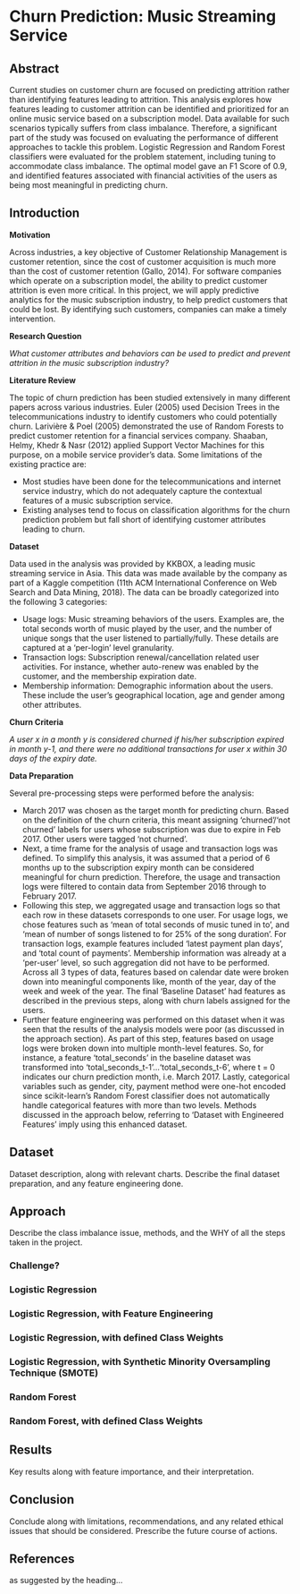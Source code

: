 # Churn Prediction: Music Streaming Service

## Abstract

Current studies on customer churn are focused on predicting attrition rather than identifying features leading to attrition. This analysis explores how features leading to customer attrition can be identified and prioritized for an online music service based on a subscription model. Data available for such scenarios typically suffers from class imbalance. Therefore, a significant part of the study was focused on evaluating the performance of different approaches to tackle this problem. Logistic Regression and Random Forest classifiers were evaluated for the problem statement, including tuning to accommodate class imbalance. The optimal model gave an F1 Score of 0.9, and identified features associated with financial activities of the users as being most meaningful in predicting churn.

## Introduction

**Motivation**

Across industries, a key objective of Customer Relationship Management is customer retention, since the cost of customer acquisition is much more than the cost of customer retention (Gallo, 2014). For software companies which operate on a subscription model, the ability to predict customer attrition is even more critical. In this project, we will apply predictive analytics for the music subscription industry, to help predict customers that could be lost. By identifying such customers, companies can make a timely intervention.

**Research Question**

*What customer attributes and behaviors can be used to predict and prevent attrition in the music subscription industry?*

**Literature Review**

The topic of churn prediction has been studied extensively in many different papers across various industries. Euler (2005) used Decision Trees in the telecommunications industry to identify customers who could potentially churn. Larivière & Poel (2005) demonstrated the use of Random Forests to predict customer retention for a financial services company. Shaaban, Helmy, Khedr & Nasr (2012) applied Support Vector Machines for this purpose, on a mobile service provider’s data. Some limitations of the existing practice are:
  * Most studies have been done for the telecommunications and internet service industry, which do not adequately capture the contextual features of a music subscription service.
  * Existing analyses tend to focus on classification algorithms for the churn prediction problem but fall short of identifying customer attributes leading to churn.

**Dataset**

Data used in the analysis was provided by KKBOX, a leading music streaming service in Asia. This data was made available by the company as part of a Kaggle competition (11th ACM International Conference on Web Search and Data Mining, 2018). The data can be broadly categorized into the following 3 categories:
  * Usage logs: Music streaming behaviors of the users. Examples are, the total seconds worth of music played by the user, and the number of unique songs that the user listened to partially/fully. These details are captured at a ‘per-login’ level granularity.
  * Transaction logs: Subscription renewal/cancellation related user activities. For instance, whether auto-renew was enabled by the customer, and the membership expiration date.
  * Membership information: Demographic information about the users. These include the user’s geographical location, age and gender among other attributes.

**Churn Criteria**

*A user x in a month y is considered churned if his/her subscription expired in month y-1, and there were no additional transactions for user x within 30 days of the expiry date.*

**Data Preparation**

Several pre-processing steps were performed before the analysis:
  * March 2017 was chosen as the target month for predicting churn. Based on the definition of the churn criteria, this meant assigning ‘churned’/‘not churned’ labels for users whose subscription was due to expire in Feb 2017. Other users were tagged ‘not churned’. 
  * Next, a time frame for the analysis of usage and transaction logs was defined. To simplify this analysis, it was assumed that a period of 6 months up to the subscription expiry month can be considered meaningful for churn prediction. Therefore, the usage and transaction logs were filtered to contain data from September 2016 through to February 2017.
  * Following this step, we aggregated usage and transaction logs so that each row in these datasets corresponds to one user. For usage logs, we chose features such as ‘mean of total seconds of music tuned in to’, and ‘mean of number of songs listened to for 25% of the song duration’. For transaction logs, example features included ‘latest payment plan days’, and ‘total count of payments’. Membership information was already at a ‘per-user’ level, so such aggregation did not have to be performed. Across all 3 types of data, features based on calendar date were broken down into meaningful components like, month of the year, day of the week and week of the year. The final ‘Baseline Dataset’ had features as described in the previous steps, along with churn labels assigned for the users.
  * Further feature engineering was performed on this dataset when it was seen that the results of the analysis models were poor (as discussed in the approach section). As part of this step, features based on usage logs were broken down into multiple month-level features. So, for instance, a feature ‘total_seconds’ in the baseline dataset was transformed into ‘total_seconds_t-1’…‘total_seconds_t-6’, where t = 0 indicates our churn prediction month, i.e. March 2017. Lastly, categorical variables such as gender, city, payment method were one-hot encoded since scikit-learn’s Random Forest classifier does not automatically handle categorical features with more than two levels. Methods discussed in the approach below, referring to ‘Dataset with Engineered Features’ imply using this enhanced dataset.

## Dataset

Dataset description, along with relevant charts. Describe the final dataset preparation, and any feature engineering done.

## Approach

Describe the class imbalance issue, methods, and the WHY of all the steps taken in the project.

### Challenge?

### Logistic Regression

### Logistic Regression, with Feature Engineering

### Logistic Regression, with defined Class Weights

### Logistic Regression, with Synthetic Minority Oversampling Technique (SMOTE)

### Random Forest

### Random Forest, with defined Class Weights

## Results

Key results along with feature importance, and their interpretation.

## Conclusion

Conclude along with limitations, recommendations, and any related ethical issues that should be considered. Prescribe the future course of actions.

## References

as suggested by the heading...
